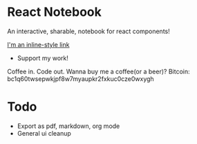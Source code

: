 # React Notebook

An interactive, sharable, notebook for react components! 

[I'm an inline-style link](https://www.reactnotebook.com)

* Support my work!

Coffee in. Code out. Wanna buy me a coffee(or a beer)? Bitcoin: bc1q60twsepwkjpf8w7myaupkr2fxkuc0cze0wxygh

# Todo

- Export as pdf, markdown, org mode
- General ui cleanup

